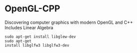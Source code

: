 # OpenGL-CPP
Discovering computer graphics with modern OpenGL and C++
</br>
Includes Linear Algebra
</br>

<code>sudo apt-get install libglew-dev</code></br>
<code>sudo apt-get install libglfw3 libglfw3-dev</code>
